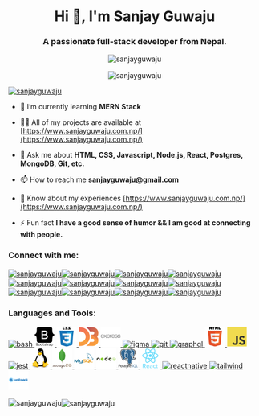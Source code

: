 <!-- Profile Header -->
<h1 align="center">Hi 👋, I'm Sanjay Guwaju</h1>
<h3 align="center">A passionate full-stack developer from Nepal.</h3>

<!-- Profile Views Counter -->
<p align="center"> 
    <img 
    src="https://komarev.com/ghpvc/?username=sanjayguwaju&label=Profile%20views&color=0e75b6&style=flat" 
    alt="sanjayguwaju"
    height="35"
    width="200"/> 
</p>

<p align="center">
    <img align="center" 
    src="https://github-readme-stats.vercel.app/api?username=sanjayguwaju&show_icons=true&locale=en" 
    alt="sanjayguwaju" />
</p>

<!-- Twitter Badge -->
<p align="left"> 
    <a href="https://twitter.com/sanjayguwaju" target="blank">
        <img src="https://img.shields.io/twitter/follow/sanjayguwaju?logo=twitter&style=for-the-badge" alt="sanjayguwaju" />
    </a> 
</p>

<!-- About Me and Skills -->
- 🌱 I’m currently learning **MERN Stack**

- 👨‍💻 All of my projects are available at [https://www.sanjayguwaju.com.np/](https://www.sanjayguwaju.com.np/)

- 💬 Ask me about **HTML, CSS, Javascript, Node.js, React, Postgres, MongoDB, Git, etc.**

- 📫 How to reach me **sanjayguwaju@gmail.com**

- 📄 Know about my experiences [https://www.sanjayguwaju.com.np/](https://www.sanjayguwaju.com.np/)

- ⚡ Fun fact **I have a good sense of humor && I am good at connecting with people.**

<!-- Connect with Me Section -->
<h3 align="left">Connect with me:</h3>
<p align="left">
<a 
    href="https://codepen.io/sanjayguwaju" 
    target="blank"><img align="center" 
    src="https://raw.githubusercontent.com/rahuldkjain/github-profile-readme-generator/master/src/images/icons/Social/codepen.svg" 
    alt="sanjayguwaju" 
    height="30" 
    width="40" 
/></a><a 
    href="https://dev.to/sanjayguwaju" 
    target="blank"><img align="center" 
    src="https://raw.githubusercontent.com/rahuldkjain/github-profile-readme-generator/master/src/images/icons/Social/devto.svg" 
    alt="sanjayguwaju" 
    height="30" 
    width="40" 
/></a><a 
    href="https://twitter.com/sanjayguwaju" 
    target="blank"><img align="center" 
    src="https://raw.githubusercontent.com/rahuldkjain/github-profile-readme-generator/master/src/images/icons/Social/twitter.svg" alt="sanjayguwaju" 
    height="30" 0
    width="40" 
/></a><a
    href="https://linkedin.com/in/sanjayguwaju"
    target="blank"><img align="center" 
    src="https://raw.githubusercontent.com/rahuldkjain/github-profile-readme-generator/master/src/images/icons/Social/linked-in-alt.svg" 
    alt="sanjayguwaju" 
    height="30" 
    width="40" 
/></a><a 
    href="https://stackoverflow.com/users/sanjayguwaju" 
    target="blank"><img align="center" 
    src="https://raw.githubusercontent.com/rahuldkjain/github-profile-readme-generator/master/src/images/icons/Social/stack-overflow.svg" 
    alt="sanjayguwaju" 
    height="30" 
    width="40" 
/></a><a 
    href="https://codesandbox.com/sanjayguwaju" 
    target="blank"><img align="center" 
    src="https://raw.githubusercontent.com/rahuldkjain/github-profile-readme-generator/master/src/images/icons/Social/codesandbox.svg" 
    alt="sanjayguwaju" 
    height="30" 
    width="40" 
/></a><a 
    href="https://fb.com/sanjayguwaju" 
    target="blank"><img align="center" 
    src="https://raw.githubusercontent.com/rahuldkjain/github-profile-readme-generator/master/src/images/icons/Social/facebook.svg" 
    alt="sanjayguwaju" 
    height="30" 
    width="40" 
/></a><a 
    href="https://instagram.com/sanjayguwaju" 
    target="blank"><img align="center" 
    src="https://raw.githubusercontent.com/rahuldkjain/github-profile-readme-generator/master/src/images/icons/Social/instagram.svg" 
    alt="sanjayguwaju" 
    height="30" 
    width="40" 
/></a><a 
    href="https://medium.com/sanjayguwaju" 
    target="blank"><img align="center" 
    src="https://raw.githubusercontent.com/rahuldkjain/github-profile-readme-generator/master/src/images/icons/Social/medium.svg" 
    alt="sanjayguwaju" 
    height="30" 
    width="40" 
/></a><a 
    href="https://www.youtube.com/c/sanjayguwaju" 
    target="blank"><img align="center" 
    src="https://raw.githubusercontent.com/rahuldkjain/github-profile-readme-generator/master/src/images/icons/Social/youtube.svg" alt="sanjayguwaju" 
    height="30" 
    width="40" 
/></a><a 
    href="https://www.hackerearth.com/sanjayguwaju" 
    target="blank"><img align="center" 
    src="https://raw.githubusercontent.com/rahuldkjain/github-profile-readme-generator/master/src/images/icons/Social/hackerearth.svg" 
    alt="sanjayguwaju" 
    height="30" 
    width="40" 
/></a><a 
    href="https://discord.gg/sanjayguwaju" 
    target="blank"><img align="center" 
    src="https://raw.githubusercontent.com/rahuldkjain/github-profile-readme-generator/master/src/images/icons/Social/discord.svg" 
    alt="sanjayguwaju" 
    height="30" 
    width="40" 
/></a>
</p>

<!-- Languages and Tools Section -->
<h3 align="left">Languages and Tools:</h3>

<p align="left">
    <a 
        href="https://www.gnu.org/software/bash/" 
        target="_blank" rel="noreferrer">
        <img 
            src="https://www.vectorlogo.zone/logos/gnu_bash/gnu_bash-icon.svg" 
            alt="bash" 
            width="40" 
            height="40"/>
    </a><a 
        href="https://getbootstrap.com" 
        target="_blank" 
        rel="noreferrer">
        <img 
            src="https://raw.githubusercontent.com/devicons/devicon/master/icons/bootstrap/bootstrap-plain-wordmark.svg" alt="bootstrap" 
            width="40" 
            height="40"/>
    </a><a 
        href="https://www.w3schools.com/css/" 
        target="_blank" 
        rel="noreferrer">
        <img 
            src="https://raw.githubusercontent.com/devicons/devicon/master/icons/css3/css3-original-wordmark.svg" 
            alt="css3" 
            width="40" 
            height="40"/>
    </a><a 
        href="https://d3js.org/" 
        target="_blank" 
        rel="noreferrer">
        <img 
            src="https://raw.githubusercontent.com/devicons/devicon/master/icons/d3js/d3js-original.svg" 
            alt="d3js" 
            width="40" 
            height="40"/>
    </a><a 
        href="https://expressjs.com" 
        target="_blank" 
        rel="noreferrer">
        <img 
        src="https://raw.githubusercontent.com/devicons/devicon/master/icons/express/express-original-wordmark.svg" alt="express" 
        width="40" 
        height="40"/>
    </a><a 
        href="https://www.figma.com/" 
        target="_blank" 
        rel="noreferrer">
        <img 
            src="https://www.vectorlogo.zone/logos/figma/figma-icon.svg" 
            alt="figma" 
            width="40" 
            height="40"/>
    </a><a 
        href="https://git-scm.com/" 
        target="_blank" 
        rel="noreferrer">
        <img 
            src="https://www.vectorlogo.zone/logos/git-scm/git-scm-icon.svg" 
            alt="git" 
            width="40" 
            height="40"
        />
    </a><a 
        href="https://graphql.org" 
        target="_blank" 
        rel="noreferrer">
        <img 
            src="https://www.vectorlogo.zone/logos/graphql/graphql-icon.svg" 
            alt="graphql" width="40" height="40"/>
    </a><a 
        href="https://www.w3.org/html/" 
        target="_blank" 
        rel="noreferrer">
        <img 
            src="https://raw.githubusercontent.com/devicons/devicon/master/icons/html5/html5-original-wordmark.svg" alt="html5" 
            width="40" 
            height="40"/>
    </a><a 
        href="https://developer.mozilla.org/en-US/docs/Web/JavaScript" 
        target="_blank" 
        rel="noreferrer">
        <img 
            src="https://raw.githubusercontent.com/devicons/devicon/master/icons/javascript/javascript-original.svg" alt="javascript" 
            width="40" 
            height="40"/>
    </a><a 
        href="https://jestjs.io" 
        target="_blank" 
        rel="noreferrer">
        <img 
            src="https://www.vectorlogo.zone/logos/jestjsio/jestjsio-icon.svg" 
            alt="jest" 
            width="40" 
            height="40"/>
    </a><a 
        href="https://www.linux.org/" 
        target="_blank" 
        rel="noreferrer">
        <img 
            src="https://raw.githubusercontent.com/devicons/devicon/master/icons/linux/linux-original.svg" 
            alt="linux" 
            width="40" 
            height="40"/>
    </a><a 
        href="https://www.mongodb.com/" 
        target="_blank" 
        rel="noreferrer">
        <img 
            src="https://raw.githubusercontent.com/devicons/devicon/master/icons/mongodb/mongodb-original-wordmark.svg" alt="mongodb" 
            width="40" 
            height="40"/>
    </a><a 
        href="https://www.mysql.com/" 
        target="_blank" 
        rel="noreferrer">
        <img 
            src="https://raw.githubusercontent.com/devicons/devicon/master/icons/mysql/mysql-original-wordmark.svg" alt="mysql" 
            width="40" 
            height="40"/>
    </a><a 
        href="https://nodejs.org" 
        target="_blank" 
        rel="noreferrer">
        <img 
            src="https://raw.githubusercontent.com/devicons/devicon/master/icons/nodejs/nodejs-original-wordmark.svg" alt="nodejs" 
            width="40" 
            height="40"/>
    </a><a 
        href="https://www.postgresql.org" 
        target="_blank" 
        rel="noreferrer">
        <img 
            src="https://raw.githubusercontent.com/devicons/devicon/master/icons/postgresql/postgresql-original-wordmark.svg" alt="postgresql" 
            width="40" 
            height="40"/>
    </a><a 
        href="https://reactjs.org/" 
        target="_blank" 
        rel="noreferrer">
        <img 
            src="https://raw.githubusercontent.com/devicons/devicon/master/icons/react/react-original-wordmark.svg" alt="react" 
            width="40" 
            height="40"/>
    </a><a 
        href="https://reactnative.dev/" 
        target="_blank" 
        rel="noreferrer">
        <img 
            src="https://reactnative.dev/img/header_logo.svg" 
            alt="reactnative" 
            width="40" 
            height="40"/>
    </a><a 
        href="https://tailwindcss.com/" 
        target="_blank" 
        rel="noreferrer">
        <img 
            src="https://www.vectorlogo.zone/logos/tailwindcss/tailwindcss-icon.svg" 
            alt="tailwind" 
            width="40" 
            height="40"/>
    </a><a 
        href="https://webpack.js.org" 
        target="_blank" 
        rel="noreferrer">
        <img 
            src="https://raw.githubusercontent.com/devicons/devicon/d00d0969292a6569d45b06d3f350f463a0107b0d/icons/webpack/webpack-original-wordmark.svg" 
            alt="webpack" 
            width="40" 
            height="40"/>
    </a>
</p>

<!-- GitHub Stats and Contributions -->
<p>
    <img align="left" 
    src="https://github-readme-stats.vercel.app/api/top-langs?username=sanjayguwaju&show_icons=true&locale=en&layout=compact" alt="sanjayguwaju" />
</p>

<p>
    <img align="center" 
    src="https://github-readme-streak-stats.herokuapp.com/?user=sanjayguwaju&" 
    alt="sanjayguwaju" />
</p>

